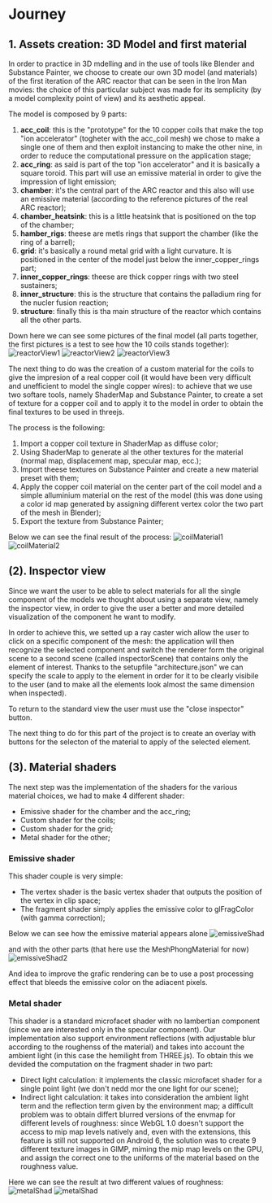 # Journey

## 1. Assets creation: 3D Model and first material
In order to practice in 3D mdelling and in the use of tools like Blender and Substance Painter, we choose to create our own 3D model (and materials) of the first iteration of the ARC reactor that can be seen in the Iron Man movies: the choice of this particular subject was made for its semplicity (by a model complexity point of view) and its aesthetic appeal.

The model is composed by 9 parts:
1.  **acc_coil**: this is the "prototype" for the 10 copper coils that make the top "ion accelerator" (togheter with the acc_coil mesh) we chose to make a single one of them and then exploit instancing to make the other nine, in order to reduce the computational pressure on the application stage;
2.  **acc_ring**: as said is part of the top "ion accelerator" and it is basically a square toroid. This part will use an emissive material in order to give the impression of light emission;
3.  **chamber**: it's the central part of the ARC reactor and this also will use an emissive material (according to the reference pictures of the real ARC reactor);
4.  **chamber_heatsink**: this is a little heatsink that is positioned on the top of the chamber;
5.  **hamber_rigs**: theese are metls rings that support the chamber (like the ring of a barrel);
6.  **grid**: it's basically a round metal grid with a light curvature. It is positioned in the center of the model just below the inner_copper_rings part;
7.  **inner_copper_rings**: theese are thick copper rings with two steel sustainers;
8.  **inner_structure**: this is the structure that contains the palladium ring for the nucler fusion reaction;
9.  **structure**: finally this is tha main structure of the reactor which contains all the other parts.

Down here we can see some pictures of the final model (all parts together, the first pictures is a test to see how the 10 coils stands together):
![reactorView1](images/ArcBuild4.png)
![reactorView2](images/ArcBuild5.png)
![reactorView3](images/ArcBuild6.png)

The next thing to do was the creation of a custom material for the coils to give the impresion of a real copper coil (it would have been very difficult and unefficient to model the single copper wires): to achieve that we use two softare tools, namely ShaderMap and Substance Painter, to create a set of texture for a copper coil and to apply it to the model in order to obtain the final textures to be used in threejs.

The process is the following:
1.  Import a copper coil texture in ShaderMap as diffuse color;
2.  Using ShaderMap to generate al the other textures for the material (normal map, displacement map, specular map, ecc.);
3.  Import theese textures on Substance Painter and create a new material preset with them;
4.  Apply the copper coil material on the center part of the coil model and a simple alluminium material on the rest of the model (this was done using a color id map generated by assigning different vertex color the two part of the mesh in Blender);
5.  Export the texture from Substance Painter;

Below we can see the final result of the process:
![coilMaterial1](images/ArcBuild7.png)
![coilMaterial2](images/ArcBuild8.png)

## (2). Inspector view
Since we want the user to be able to select materials for all the single component of the models we thought about using a separate view, namely the inspector view, in order to give the user a better and more detailed visualization of the component he want to modify.

In order to achieve this, we setted up a ray caster wich allow the user to click on a specific component of the mesh: the application will then recognize the selected component and switch the renderer form the original scene to a second scene (called inspectorScene) that contains only the element of interest.
Thanks to the setupfile "architecture.json" we can specify the scale to apply to the element in order for it to be clearly visibile to the user (and to make all the elements look almost the same dimension when inspected).

To return to the standard view the user must use the "close inspector" button.

The next thing to do for this part of the project is to create an overlay with buttons for the selecton of the material to apply of the selected element.

## (3). Material shaders
The next step was the implementation of the shaders for the various material choices, we had to make 4 different shader:
-   Emissive shader for the chamber and the acc_ring;
-   Custom shader for the coils;
-   Custom shader for the grid;
-   Metal shader for the other;

### Emissive shader
This shader couple is very simple:
-   The vertex shader is the basic vertex shader that outputs the position of the vertex in clip space;
-   The fragment shader simply applies the emissive color to glFragColor (with gamma correction);

Below we can see how the emissive material appears alone
![emissiveShad](images/shaders1.png)

and with the other parts (that here use the MeshPhongMaterial for now)
![emissiveShad2](images/shaders2.png)

And idea to improve the grafic rendering can be to use a post processing effect that bleeds the emissive color on the adiacent pixels.

### Metal shader
This shader is a standard microfacet shader with no lambertian component (since we are interested only in the specular component).
Our implementation also support environment reflections (with adjustable blur according to the roughenss of the material) and takes into account the ambient light (in this case the hemilight from THREE.js).
To obtain this we devided the computation on the fragment shader in two part:
-   Direct light calculation: it implements the classic microfacet shader for a single point light (we don't nedd mor the one light for our scene);
-   Indirect light calculation: it takes into consideration the ambient light term and the reflection term given by the environment map; a difficult problem was to obtain differt blurred versions of the envmap for different levels of roughness: since WebGL 1.0 doesn't support the access to mip map levels natively and, even with the extensions, this feature is still not supported on Android 6, the solution was to create 9 different texture images in GIMP, miming the mip map levels on the GPU, and assign the correct one to the uniforms of the material based on the roughness value.

Here we can see the result at two different values of roughness:
![metalShad](images/shaders3.png)
![metalShad](images/shaders4.png)